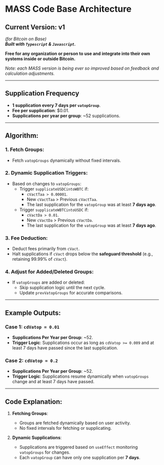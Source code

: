 # MASS Code Base Architecture 

## Current Version: v1
*(for Bitcoin on Base)*  
***Built with `Typescript` & `Javascript`.***

**Free for any organization or person to use and integrate into their own systems inside or outside Bitcoin.**

*Note: each MASS version is being ever so improved based on feedback and calculation adjustments.*

---

## Supplication Frequency

- **1 supplication every 7 days per `vatopGroup`**.
- **Fee per supplication**: $0.01.
- **Supplications per year per group**: ~52 supplications.

---

## Algorithm:

### 1. Fetch Groups:
- Fetch `vatopGroups` dynamically without fixed intervals.

### 2. Dynamic Supplication Triggers:
- Based on changes to `vatopGroups`:
  - Trigger `supplicateUSDCintoWBTC` if:
    - `cVactTaa > 0.00001`.
    - New `cVactTaa` > Previous `cVactTaa`.
    - The last supplication for the `vatopGroup` was at least **7 days ago**.
  - Trigger `supplicateWBTCintoUSDC` if:
    - `cVactDa > 0.01`.
    - New `cVactDa` > Previous `cVactDa`.
    - The last supplication for the `vatopGroup` was at least **7 days ago**.

### 3. Fee Deduction:
- Deduct fees primarily from `cVact`.
- Halt supplications if `cVact` drops below the **safeguard threshold** (e.g., retaining 99.99% of `cVact`).

### 4. Adjust for Added/Deleted Groups:
- If `vatopGroups` are added or deleted:
  - Skip supplication logic until the next cycle.
  - Update `prevVatopGroups` for accurate comparisons.

---

## Example Outputs:

### Case 1: `cdVatop = 0.01`
- **Supplications Per Year per Group**: ~52.
- **Trigger Logic**: Supplications occur as long as `cdVatop >= 0.009` and at least 7 days have passed since the last supplication.

### Case 2: `cdVatop = 0.2`
- **Supplications Per Year per Group**: ~52.
- **Trigger Logic**: Supplications resume dynamically when `vatopGroups` change and at least 7 days have passed.

---

## Code Explanation:

1. **Fetching Groups**:
   - Groups are fetched dynamically based on user activity.
   - No fixed intervals for fetching or supplicating.

2. **Dynamic Supplications**:
   - Supplications are triggered based on `useEffect` monitoring `vatopGroups` for changes.
   - Each `vatopGroup` can have only one supplication per **7 days**.
